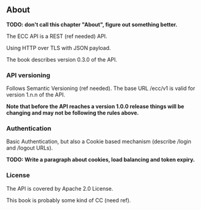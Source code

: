 ## About

__TODO: don't call this chapter "About", figure out something better.__

The ECC API is a REST (ref needed) API. 

Using HTTP over TLS with JSON payload.

The book describes version 0.3.0 of the API. 

### API versioning

Follows Semantic Versioning (ref needed). The base URL /ecc/v1 is valid for version 1.n.n of the API. 

__Note that before the API reaches a version 1.0.0 release things will be changing and may not be following the rules above.__

### Authentication

Basic Authentication, but also a Cookie based mechanism (describe /login and /logout URLs).

__TODO: Write a paragraph about cookies, load balancing and token expiry.__

### License

The API is covered by Apache 2.0 License.

This book is probably some kind of CC (need ref).

